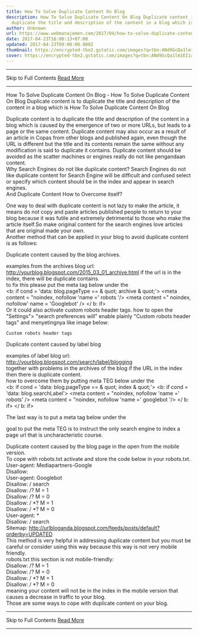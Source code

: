```yaml
---
title: How To Solve Duplicate Content On Blog
description: How To Solve Duplicate Content On Blog Duplicate content is to
  duplicate the title and description of the content in a blog which is
author: Unknown
url: https://www.webmanajemen.com/2017/04/how-to-solve-duplicate-content-on-blog.html
date: 2017-04-23T16:00:13+07:00
updated: 2017-04-23T09:00:00.000Z
thumbnail: https://encrypted-tbn2.gstatic.com/images?q=tbn:ANd9GcQa1lm1EI1a4kQStyHaoRq2LTQ3iHdj3CuE8YfEqS3-jKcycvJfOP44cSUy_A
cover: https://encrypted-tbn2.gstatic.com/images?q=tbn:ANd9GcQa1lm1EI1a4kQStyHaoRq2LTQ3iHdj3CuE8YfEqS3-jKcycvJfOP44cSUy_A
---
```


<hr/> Skip to Full Contents <a href="https://www.webmanajemen.com/2017/04/how-to-solve-duplicate-content-on-blog.html" rel="follow" class="button" id="read-more">Read More</a> <hr/> How To Solve Duplicate Content On Blog - How To Solve Duplicate Content On Blog Duplicate content is to duplicate the title and description of the content in a blog which is How To Solve Duplicate Content On Blog 



Duplicate content is to duplicate the title and description of the content in a blog which is  caused by the emergence of two or more URLs, but leads to a page or the  same content. Duplicate content may also occur as a result of an article in  Copas from other blogs and published again, even though the URL is  different but the title and its contents remain the same without any  modification is said to duplicate it contains. Duplicate content should be  avoided as the scatter machines or engines really do not like pengandaan  content.  
Why Search Engines do not like duplicate content? 
Search Engines do not like duplicate content for Search Engine will be   difficult and confused select or specify which content should be in the   index and appear in search engines.  
And Duplicate Content How to Overcome itself? 
  
  One way to deal with duplicate content is not lazy to make the article, it  means do not copy and paste articles published people to return to your  blog because it was futile and extremely detrimental to those who make the  article itself.So make original content for the search engines love  articles that are original made your own.  
Another method that can be applied in your blog to avoid duplicate content  is as follows:  


   Duplicate content caused by the blog archives.   

examples from the archives blog url:  
http://yourblog.blogspot.com/2015_03_01_archive.html 
if the url is in the index, there will be duplicate contains.  
to fix this please put the meta tag below under the <head>  
<b: if cond = 'data: blog.pageType == & quot; archive &   quot;'> <meta content = "noindex, nofollow 'name =' robots '/>   <meta content =" noindex, nofollow' name = 'Googlebot' /> </   b: if>  
Or it could also activate custom robots header tags. 
how to open the "Settings"> "search preferences will" enable plainly  "Custom robots header tags" and menyetingnya like image below:
  
                      
    Custom robots header tags         
 

   Duplicate content caused by label blog   

examples of label blog url:  
http://yourblog.blogspot.com/search/label/blogging  
together with problems in the archives of the blog if the URL in the index  then there is duplicate content.  
how to overcome them by putting meta TEG below under the <head>  
<b: if cond = 'data: blog.pageType == & quot; index &   quot;'> <b: if cond = 'data: blog.searchLabel'> <meta   content = "noindex, nofollow 'name =' robots' /> <meta content =   "noindex, nofollow 'name =' googlebot '/> </ b: if> </ b:   if>  


   The last way is to put a meta tag below under the <head>   

<link expr: href = 'data: blog.url' rel = 'canonical' />  
goal to put the meta TEG is to instruct the only search engine to index a  page url that is uncharacteristic course.  


   Duplicate content caused by the blog page in the open from the    mobile version.   
To cope with robots.txt activate and store the code below in your  robots.txt.  
User-agent: Mediapartners-Google   
Disallow:   
User-agent: Googlebot   
Disallow: / search   
Disallow: /? M = 1   
Disallow: /? M = 0   
Disallow: / *? M = 1   
Disallow: / *? M = 0   
User-agent: *   
Disallow: / search   
Sitemap:   http://urlbloganda.blogspot.com/feeds/posts/default?orderby=UPDATED  
This method is very helpful in addressing duplicate content but you must be  careful or consider using this way because this way is not very mobile  friendly.  
robots.txt this section is not mobile-friendly:  
Disallow: /? M = 1  
Disallow: /? M = 0  
Disallow: / *? M = 1  
Disallow: / *? M = 0  
meaning your content will not be in the index in the mobile version that  causes a decrease in traffic to your blog.  
Those are some ways to cope with duplicate content on your blog. <hr/> Skip to Full Contents <a href="https://www.webmanajemen.com/2017/04/how-to-solve-duplicate-content-on-blog.html" rel="follow" class="button" id="read-more">Read More</a> <hr/>